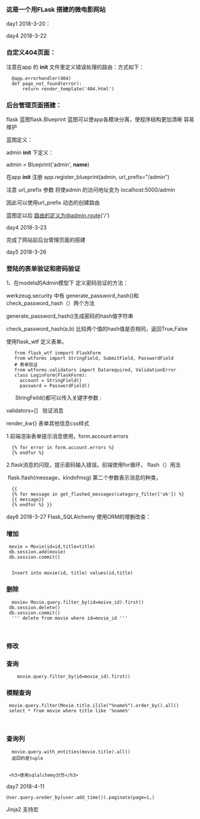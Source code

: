 <h3>这是一个用FLask 搭建的微电影网站</h3>

day1 2018-3-20：


day4 2018-3-22
<h3>自定义404页面：</h3>

注意在app 的 __init__ 文件里定义错误处理的路由：方式如下：



      @app.errorhandler(404)
      def page_not_found(error):
          return render_template('404.html')
    

<h3>后台管理页面搭建：</h3>

flask 蓝图flask.Blueprint 蓝图可以使app各模块分离，使程序结构更加清晰 容易维护

蓝图定义：

 admin __init__ 下定义：
 
 admin = Blueprint('admin', __name__)
 
 在app __init__ 注册 app.register_blueprint(admin, url_prefix="/admin")
 
 注意 url_prefix 参数 将使admin 的访问地址变为 localhost:5000/admin
 
 因此可以使用url_prefix 动态的创建路由
 
 蓝图定以后 路由的定义为@admin.route('/')
 
day4 2018-3-23

完成了网站前后台管理页面的搭建

day5 2018-3-26
<h3> 登陆的表单验证和密码验证</h3>

1、在models的Admin模型下 定义密码验证的方法：

werkzeug.security 中有 generate_password_hash()和 check_password_hash（）两个方法

generate_password_hash()生成密码的hash值字符串

check_password_hash(a,b) 比较两个值的hash值是否相同，返回True,False

使用flask_wtf 定义表单。

 ```
    from flask_wtf inmport FlaskForm
    from wtforms import StringField, SubmitField, PasswordField
    # 表单验证
    from wtforms.validators import Datarequired, ValidationError
    class LoginForm(FlaskForm):
      account = StringField()
      password = PasswordField()
  ```
      
      
      
StringFeild()都可以传入关键字参数 :

validators=[]   验证消息

render_kw{} 表单其他信息css样式

1.前端渲染表单提示消息使用，form.account.errors

```
  {% for error in form.account.errors %}
  {% endfor %}
```
     
     
2.flask消息的闪现，提示密码输入错误。前端使用for循环，
  flash（）用法
  
  flask.flash(message，kindofmsg) 第二个参数表示消息的种类，

```
  {{
  {% for message in get_flashed_messages(category_filter['ok']) %}
  {{ message}}
  {% endfor %} }}
```
day6 2018-3-27
Flask_SQLAlchemy 使用ORM的增删改查：



### 增加
    
 ```
  movie = Movie(id=id,title=title)
  db.session.add(movie)
  db.session.commit()
    
   
   Insert into movie(id, title) values(id,title) 
 ```
    
 ### 删除
    
  ```
   movie= Movie.query.filter_by(id=moive_id).first()
   db.session.delete()
   db.session.commit()
   ''' delete from movie where id=movie_id '''
  ```
    
### 修改
    
### 查询
```
    movie.query.filter_by(id=movie_id).first()
```
    
### 模糊查询
    
 ```
  movie.query.filter(Movie.title.ilile("%name%").order_by().all()
  select * from movie where title like '%name%'
 ```
    
    
### 查询列
 ```
   movie.query.with_entities(movie.title).all() 
   返回的是tuple
    
    
  <h3>使用sqlalchemy分页</h3>  
 ```
day7 2018-4-11

```
User.query.oreder_by(user.add_time()).paginate(page=1,)
```


Jinja2 支持宏



